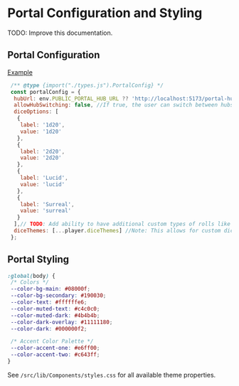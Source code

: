# Portal Configuration and Styling

TODO: Improve this documentation.

## Portal Configuration

[Example](../src/routes/+page.js)

```js
 /** @type {import("./types.js").PortalConfig} */
 const portalConfig = {
  hubUrl: env.PUBLIC_PORTAL_HUB_URL ?? 'http://localhost:5173/portal-hub',
  allowHubSwitching: false, //If true, the user can switch between hubs in session manager component.
  diceOptions: [
   {
    label: '1d20',
    value: '1d20'
   },
   {
    label: '2d20',
    value: '2d20'
   },
   {
    label: 'Lucid',
    value: 'lucid'
   },
   {
    label: 'Surreal',
    value: 'surreal'
   }
  ],// TODO: Add ability to have additional custom types of rolls like lucid, surreal, etc.
  diceThemes: [...player.diceThemes] //Note: This allows for custom dice themes to be added from the players profile.
 };

```

## Portal Styling

```css
:global(body) {
 /* Colors */
 --color-bg-main: #08000f;
 --color-bg-secondary: #190030;
 --color-text: #ffffffe6;
 --color-muted-text: #c4c0c0;
 --color-muted-dark: #4b4b4b;
 --color-dark-overlay: #11111180;
 --color-dark: #000000f2;

 /* Accent Color Palette */
 --color-accent-one: #e6ff00;
 --color-accent-two: #c643ff;
}
```

See `/src/lib/Components/styles.css` for all available theme properties.
